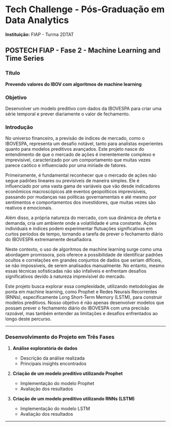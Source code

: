 # Tech Challenge - Pós-Graduação em Data Analytics

**Instituição:** FIAP - Turma 2DTAT

## POSTECH FIAP - Fase 2 - Machine Learning and Time Series

### Título

**Prevendo valores do IBOV com algoritmos de machine learning**

### Objetivo

Desenvolver um modelo preditivo com dados da IBOVESPA para criar uma série temporal e prever diariamente o valor de fechamento.

### Introdução

No universo financeiro, a previsão de índices de mercado, como o IBOVESPA, representa um desafio notável, tanto para analistas experientes quanto para modelos preditivos avançados. Este projeto nasce do entendimento de que o mercado de ações é inerentemente complexo e imprevisível, caracterizado por um comportamento que muitas vezes parece caótico e influenciado por uma miríade de fatores.

Primeiramente, é fundamental reconhecer que o mercado de ações não segue padrões lineares ou previsíveis de maneira simples. Ele é influenciado por uma vasta gama de variáveis que vão desde indicadores econômicos macroscópicos até eventos geopolíticos imprevisíveis, passando por mudanças nas políticas governamentais e até mesmo por sentimentos e comportamentos dos investidores, que muitas vezes são reativos e emocionais.

Além disso, a própria natureza do mercado, com sua dinâmica de oferta e demanda, cria um ambiente onde a volatilidade é uma constante. Ações individuais e índices podem experimentar flutuações significativas em curtos períodos de tempo, tornando a tarefa de prever o fechamento diário do IBOVESPA extremamente desafiadora.

Neste contexto, o uso de algoritmos de machine learning surge como uma abordagem promissora, pois oferece a possibilidade de identificar padrões ocultos e correlações em grandes conjuntos de dados que seriam difíceis, se não impossíveis, de serem analisados manualmente. No entanto, mesmo essas técnicas sofisticadas não são infalíveis e enfrentam desafios significativos devido à natureza imprevisível do mercado.

Este projeto busca explorar essa complexidade, utilizando metodologias de ponta em machine learning, como Prophet e Redes Neurais Recorrentes (RNNs), especificamente Long Short-Term Memory (LSTM), 
para construir modelos preditivos. Nosso objetivo é não apenas desenvolver modelos que possam prever o fechamento diário do IBOVESPA com uma precisão razoável, mas também entender as limitações e desafios enfrentados ao longo deste percurso.

---
### Desenvolvimento do Projeto em Três Fases

1. **Análise exploratória de dados**
   - Descrição da análise realizada
   - Principais insights encontrados

2. **Criação de um modelo preditivo utilizando Prophet**
   - Implementação do modelo Prophet
   - Avaliação dos resultados

3. **Criação de um modelo preditivo utilizando RNNs (LSTM)**
   - Implementação do modelo LSTM
   - Avaliação dos resultados
---







